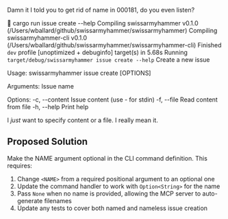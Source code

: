 Damn it I told you to get rid of name in 000181, do you even listen?

 cargo run issue create --help
   Compiling swissarmyhammer v0.1.0 (/Users/wballard/github/swissarmyhammer/swissarmyhammer)
   Compiling swissarmyhammer-cli v0.1.0 (/Users/wballard/github/swissarmyhammer/swissarmyhammer-cli)
    Finished `dev` profile [unoptimized + debuginfo] target(s) in 5.68s
     Running `target/debug/swissarmyhammer issue create --help`
Create a new issue

Usage: swissarmyhammer issue create [OPTIONS] <NAME>

Arguments:
  <NAME>  Issue name

Options:
  -c, --content <CONTENT>  Issue content (use - for stdin)
  -f, --file <FILE>        Read content from file
  -h, --help               Print help



I *just* want to specify content or a file. I really mean it.

## Proposed Solution

Make the NAME argument optional in the CLI command definition. This requires:

1. Change `<NAME>` from a required positional argument to an optional one
2. Update the command handler to work with `Option<String>` for the name
3. Pass `None` when no name is provided, allowing the MCP server to auto-generate filenames
4. Update any tests to cover both named and nameless issue creation